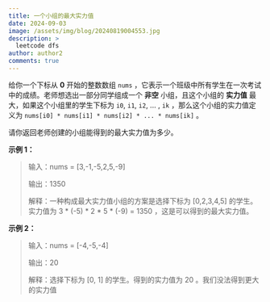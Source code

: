 ```yaml
---
title: 一个小组的最大实力值
date: 2024-09-03
image: /assets/img/blog/20240819004553.jpg
description: >
  leetcode dfs
author: author2
comments: true
---
```


给你一个下标从 **0** 开始的整数数组 `nums` ，它表示一个班级中所有学生在一次考试中的成绩。老师想选出一部分同学组成一个 **非空** 小组，且这个小组的 **实力值** 最大，如果这个小组里的学生下标为 `i0`, `i1`, `i2`, ... , `ik` ，那么这个小组的实力值定义为 `nums[i0] * nums[i1] * nums[i2] * ... * nums[ik]` 。

请你返回老师创建的小组能得到的最大实力值为多少。

**示例 1：**

> 输入：nums = [3,-1,-5,2,5,-9]
>
> 输出：1350
>
> 解释：一种构成最大实力值小组的方案是选择下标为 [0,2,3,4,5] 的学生。实力值为 3 * (-5) * 2 * 5 * (-9) = 1350 ，这是可以得到的最大实力值。

**示例 2：**

> 输入：nums = [-4,-5,-4]
>
> 输出：20
>
> 解释：选择下标为 [0, 1] 的学生。得到的实力值为 20 。我们没法得到更大的实力值